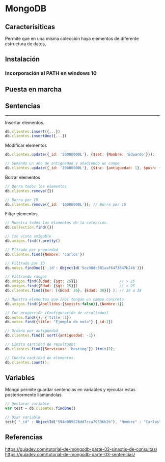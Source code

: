 # MongoDB

## Caracterísiticas
Permite que en una misma colección haya elementos de diferente estructura de datos.
## Instalación
### Incorporación al PATH en windows 10
## Puesta en marcha
## Sentencias
-----------------------------------------------------------------------------
Insertar elementos.
``` js
db.clientes.insert({...})
db.clientes.insertOne({...})
```

Modificar elementos
``` js
db.clientes.update({_id: '20000000L'}, {$set: {Nombre: 'Eduardo'}}):

// Sumando un año de antigüedad y añadiendo un campo
db.clientes.update({_id: '20000000L'}, {$inc: {antiguedad: 1}, $push: {Servicios: 'Administración'}});
```

Borrar elementos
``` js
// Borra todos los elementos
db.clientes.remove({})

// Borra por ID
db.clientes.remove({_id: '10000000L'}); // Borra por ID
```
Filtar elementos
``` js
// Muestra todos los elementos de la colección.
db.collection.find({})

// Con vista amigable
db.amigos.find().pretty()

// Fltrado por propiedad
db.clientes.find({Nombre: 'carlos'})

// Filtrado por ID
db.notes.findOne({'_id': ObjectId('5ce98dc301aaf6473847b24b')})

// Filtrando rangos
db.amigos.find({Edad: {$gt: 25}})                   // > 25
db.amigos.find({Edad: {$gt: 25}})                   // < 25
db.clientes.find({$or: [{Edad: 36}, {Edad: 38}]} ); // 36 a 38

// Muestra elementos que [no] tengan un campo concreto
db.amigos.find({Apellidos:{$exists:false}},{Nombre:1})

// Con proyección (Configuración de resultados)
db.notes.find({}, {'title':1})
db.notes.find({title: "Ejemplo de nota"},{_id:1})

// Ordena por antigüedad
db.clientes.find().sort({antiguedad: -1})

// Limita cantidad de resultados
db.clientes.find({Servicios: 'Hosting'}).limit(2);

// Cuenta cantidad de elementos.
db.clientes.count();
```

## Variables
Mongo permite guardar sentencias en variables y ejecutar estas posteriormente llamándolas.

``` js
// Declarar variable
var test = db.clientes.findOne()

// Usar variable
test{ "_id" : ObjectId("594d089576dd7cca79536b2b"), "Nombre" : "Carlos", "Apellidos" : "Garcia Perez", "Edad" : 36}
```
## Referencias
https://guiadev.com/tutorial-de-mongodb-parte-02-sinaxtis-de-consultas/  
https://guiadev.com/tutorial-de-mongodb-parte-03-sentencias/

